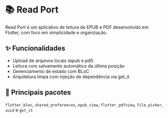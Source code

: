 # 📚 Read Port

Read Port é um aplicativo de leitura de EPUB e PDF desenvolvido em Flutter, com foco em simplicidade e organização.

## ✨ Funcionalidades

- Upload de arquivos locais (epub e pdf)
- Leitura com salvamento automático da última posição
- Gerenciamento de estado com BLoC
- Arquitetura limpa com injeção de dependência via get_it

## 🔧 Principais pacotes

``flutter_bloc``, ``shared_preferences``, ``epub_view``, ``flutter_pdfview``, ``file_picker``, ``uuid`` e ``get_it``

